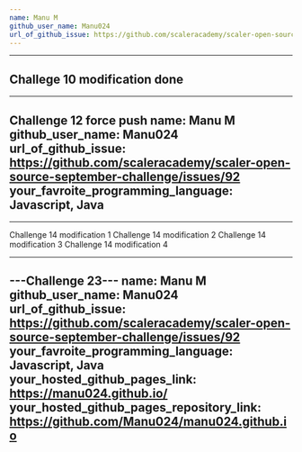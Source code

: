 ```yaml
---
name: Manu M
github_user_name: Manu024
url_of_github_issue: https://github.com/scaleracademy/scaler-open-source-september-challenge/issues/92
---
```


---
Challege 10 modification done
---

---
Challenge 12 force push
name: Manu M
github_user_name: Manu024
url_of_github_issue: https://github.com/scaleracademy/scaler-open-source-september-challenge/issues/92
your_favroite_programming_language: Javascript, Java
---

---
Challenge 14 modification 1
Challenge 14 modification 2
Challenge 14 modification 3
Challenge 14 modification 4
___

---Challenge 23---
name: Manu M
github_user_name: Manu024
url_of_github_issue: https://github.com/scaleracademy/scaler-open-source-september-challenge/issues/92
your_favroite_programming_language: Javascript, Java
your_hosted_github_pages_link: https://manu024.github.io/
your_hosted_github_pages_repository_link: https://github.com/Manu024/manu024.github.io
---